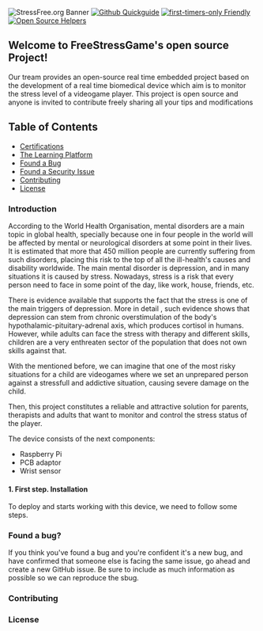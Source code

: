 ![StressFree.org Banner](https://github.com/GGChe/Stress_Controller_Device/blob/master/User%20Manual%20%26%20Support%20Documents/Some%20pictures/Banner.png)
[![Github Quickguide](https://travis-ci.com/GGChe/Stress_Controller_Device.svg?branch=master)](https://travis-ci.org/GGChe/Stress_Controller_Device/)
[![first-timers-only Friendly](https://img.shields.io/badge/first--timers--only-friendly-blue.svg)](http://www.firsttimersonly.com/)
[![Open Source Helpers](https://www.codetriage.com/ggche/stress_controller_device/badges/users.svg)](https://www.codetriage.com/ggche/stress_controller_device)

## Welcome to FreeStressGame's open source Project!

Our tream provides an open-source real time embedded project based on the development of a real time biomedical device which aim is to monitor the stress level of a videogame player. This project is open source and anyone is invited to contribute freely sharing all your tips and modifications

## Table of Contents

* [Certifications](#certifications)
* [The Learning Platform](#the-learning-platform)
* [Found a Bug](#found-a-bug)
* [Found a Security Issue](#found-a-security-issue)
* [Contributing](#contributing)
* [License](#license)


### Introduction


According to the World Health Organisation, mental disorders are a main topic in global health, specially because one in four people in the world will be affected by mental or neurological disorders at some point in their lives. It is estimated that more that 450 million people are currently suffering from such disorders, placing this risk to the top of all the ill-health's causes and disability worldwide. The main mental disorder is depression, and in many situations it is caused by stress. Nowadays, stress is a risk that every person need to face in some point of the day, like work, house, friends, etc. 

There is evidence available that supports the fact that the stress is one of the main triggers of depression. More in detail , such evidence shows that depression can stem from chronic overstimulation of the body's hypothalamic-pituitary-adrenal axis, which produces cortisol in humans. However, while adults can face the stress with therapy and different skills, children are a very enthreaten sector of the population that does not own skills against that. 

With the mentioned before, we can imagine that one of the most risky situations for a child are videogames where we set an unprepared person against a stressfull and addictive situation, causing severe damage on the child. 

Then, this project constitutes a reliable and attractive solution for parents, therapists and adults that want to monitor and control the stress status of the player.

The device consists of the next components:
- Raspberry Pi
- PCB adaptor
- Wrist sensor

#### 1. First step. Installation

To deploy and starts working with this device, we need to follow some steps. 





### Found a bug?

If you think you've found a bug and  you're confident it's a new bug, and have confirmed that someone else is facing the same issue, go ahead and create a new GitHub issue. Be sure to include as much information as possible so we can reproduce the sbug.


### Contributing



### License



